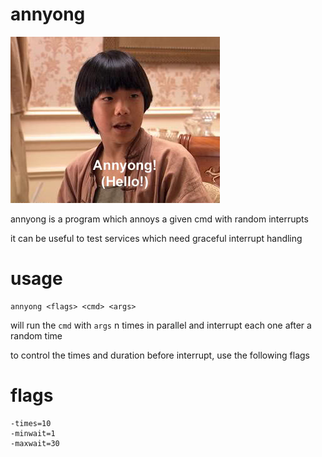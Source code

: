 annyong
=======

![Hello](annyong.jpg)

annyong is a program which annoys a given cmd with random interrupts

it can be useful to test services which need graceful interrupt handling

usage
=====

    annyong <flags> <cmd> <args>

will run the `cmd` with `args` n times in parallel and interrupt each one after
a random time

to control the times and duration before interrupt, use the following flags

flags
=====

    -times=10
    -minwait=1
    -maxwait=30
